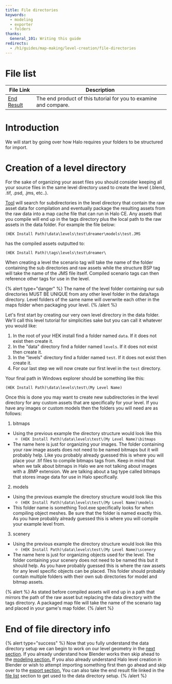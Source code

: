 ```yaml
---
title: File directories
keywords:
  - modeling
  - exporter
  - folders
thanks:
  General_101: Writing this guide
redirects:
  -	/h1/guides/map-making/level-creation/file-directories
---
```

# File list
| File Link                                                                                       | Description
|------------------------------------------------------------------------------------------------ | -----------------------------------
|[End Result](https://drive.google.com/file/d/1MDxZGkpi90ETwVZDXpl2zrDAHU3SDQhu/view?usp=sharing) | The end product of this tutorial for you to examine and compare.

# Introduction
We will start by going over how Halo requires your folders to be structured for import.

# Creation of a level directory
For the sake of organizing your asset files you should consider keeping all your source files in the same level directory used to create the level (.blend, .tif, .psd, .jms, etc..).

[Tool](~h1a-tool) will search for subdirectories in the level directory that contain the raw asset data for compilation and eventually package the resulting assets from the raw data into a map cache file that can run in Halo CE. Any assets that you compile will end up in the tags directory plus the local path to the raw assets in the data folder. For example the file below:

`(HEK Install Path)\data\levels\test\dreamer\models\test.JMS`

has the compiled assets outputted to:

`(HEK Install Path)\tags\levels\test\dreamer\`

When creating a level the scenario tag will take the name of the folder containing the sub directories and raw assets while the structure BSP tag will take the name of the JMS file itself. Compiled scenario tags can then reference other tags for use in the level.

{% alert type="danger" %}
The name of the level folder containing our sub directories MUST BE UNIQUE from any other level folder in the data/tags directory. Level folders of the same name will overwrite each other in the maps folder when packaging your level.
{% /alert %}

Let's first start by creating our very own level directory in the data folder. We'll call this level tutorial for simplicities sake but you can call it whatever you would like:

1. In the root of your HEK install find a folder named `data`. If it does not exist then create it.
2. In the "data" directory find a folder named `levels`. If it does not exist then create it.
3. In the "levels" directory find a folder named `test`. If it does not exist then create it.
4. For our last step we will now create our first level in the `test` directory.

Your final path in Windows explorer should be something like this:

`(HEK Install Path)\data\levels\test\(My Level Name)`

Once this is done you may want to create new subdirectories in the level directory for any custom assets that are specifically for your level.
If you have any images or custom models then the folders you will need are as follows:

1. bitmaps
  * Using the previous example the directory structure would look like this
    * `(HEK Install Path)\data\levels\test\(My Level Name)\bitmaps`
  * The name here is just for organizing your images. The folder containing your raw image assets does not need to be named bitmaps but it will probably help. Like you probably already guessed this is where you will place your .tif files to compile bitmaps tags from. Keep in mind that when we talk about bitmaps in Halo we are not talking about images with a .BMP extension. We are talking about a tag type called bitmaps that stores image data for use in Halo specifically.
2. models
  * Using the previous example the directory structure would look like this
    * `(HEK Install Path)\data\levels\test\(My Level Name)\models`
  * This folder name is something Tool.exe specifically looks for when compiling object meshes. Be sure that the folder is named exactly this. As you have probably already guessed this is where you will compile your example level from.
3. scenery
  * Using the previous example the directory structure would look like this
    * `(HEK Install Path)\data\levels\test\(My Level Name)\scenery`
  * The name here is just for organizing objects used for the level. The folder containing your scenery does not need to be named this but it should help. As you have probably guessed this is where the raw assets for any level specific objects can be placed. This folder should probably contain multiple folders with their own sub directories for model and bitmap assets.

{% alert %}
As stated before compiled assets will end up in a path that mirrors the path of the raw asset but replacing the data directory with the tags directory. A packaged map file will take the name of the scenario tag and placed in your game's map folder.
{% /alert %}

# End of file directory info

{% alert type="success" %}
Now that you fully understand the data directory setup we can begin to work on our level geometry in the [next section](~beginner). If you already understand how Blender works then skip ahead to the [modeling section.](~beginner) If you also already understand Halo level creation in Blender or wish to attempt importing something first then go ahead and skip over to the [export section.](~exporting) You can also take the end result file linked in the [file list](#file-list) section to get used to the data directory setup.
{% /alert %}
